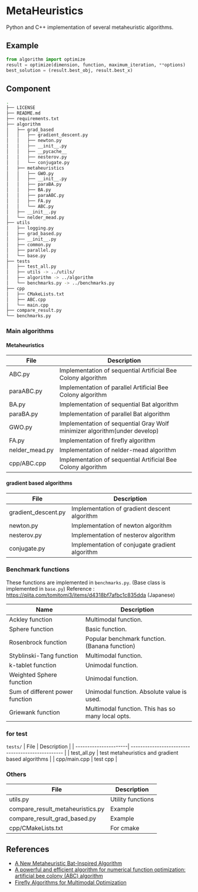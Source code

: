 # MetaHeuristics

Python and C++ implementation of several metaheuristic algorithms.

## Example
```python
from algorithm import optimize
result = optimize(dimension, function, maximum_iteration, **options)
best_solution = (result.best_obj, result.best_x)
```

## Component

```bash
.
├── LICENSE
├── README.md
├── requirements.txt
├── algorithm
│   ├── grad_based
│   │   ├── gradient_descent.py
│   │   ├── newton.py
│   │   ├── __init__.py
│   │   ├── __pycache__
│   │   ├── nesterov.py
│   │   └── conjugate.py
│   ├── metaheuristics
│   │   ├── GWO.py
│   │   ├── __init__.py
│   │   ├── paraBA.py
│   │   ├── BA.py
│   │   ├── paraABC.py
│   │   ├── FA.py
│   │   └── ABC.py
│   ├── __init__.py
│   └── nelder_mead.py
├── utils
│   ├── logging.py
│   ├── grad_based.py
│   ├── __init__.py
│   ├── common.py
│   ├── parallel.py
│   └── base.py
├── tests
│   ├── test_all.py
│   ├── utils -> ../utils/
│   ├── algorithm -> ../algorithm
│   └── benchmarks.py -> ../benchmarks.py
├── cpp
│   ├── CMakeLists.txt
│   ├── ABC.cpp
│   └── main.cpp
├── compare_result.py
└── benchmarks.py
```

### Main algorithms

#### Metaheuristics
| File           | Description                                                                 |
| -------------- | --------------------------------------------------------------------------- |
| ABC.py         | Implementation of sequential Artificial Bee Colony algorithm                |
| paraABC.py     | Implementation of parallel Artificial Bee Colony algorithm                  |
| BA.py          | Implementation of sequential Bat algorithm                                  |
| paraBA.py      | Implementation of parallel Bat algorithm                                    |
| GWO.py         | Implementation of sequential Gray Wolf minimizer algorithm(under develop)   |
| FA.py          | Implementation of firefly algorithm                                         |
| nelder_mead.py | Implementation of nelder-mead algorithm                                     |
| cpp/ABC.cpp    | Implementation of sequential Artificial Bee Colony algorithm                |

#### gradient based algorithms
| File                     | Description                                                  |
| ------------------------ | ------------------------------------------------------------ |
| gradient_descent.py      | Implementation of gradient descent algorithm                 |
| newton.py                | Implementation of newton algorithm                           |
| nesterov.py              | Implementation of nesterov algorithm                         |
| conjugate.py             | Implementation of conjugate gradient algorithm               |


### Benchmark functions

These functions are implemented in `benchmarks.py`. (Base class is implemented in `base.py`)
Reference : https://qiita.com/tomitomi3/items/d4318bf7afbc1c835dda (Japanese)

| Name                            | Description                                       |
| ------------------------------- | ------------------------------------------------- |
| Ackley function                 | Multimodal function.                              |
| Sphere function                 | Basic function.                                   |
| Rosenbrock function             | Popular benchmark function. (Banana function)     |
| Styblinski-Tang function        | Multimodal function.                              |
| k-tablet function               | Unimodal function.                                |
| Weighted Sphere function        | Unimodal function.                                |
| Sum of different power function | Unimodal function. Absolute value is used.        |
| Griewank function               | Multimodal function. This has so many local opts. |

### for test
`tests/`
| File                  | Description                                       |
| ----------------------| ------------------------------------------------- |
| test_all.py           | test metaheuristics and gradient based algorithms |
| cpp/main.cpp          | test cpp                                          |

### Others

| File                             | Description                         |
| -------------------------------- | ----------------------------------- |
| utils.py                         | Utility functions                   |
| compare_result_metaheuristics.py | Example                             |
| compare_result_grad_based.py     | Example                             |
| cpp/CMakeLists.txt               | For cmake                           |


## References

- [A New Metaheuristic Bat-Inspired Algorithm](https://arxiv.org/pdf/1004.4170.pdf)
- [A powerful and efficient algorithm for numerical
function optimization: artificial bee colony (ABC)
algorithm](https://link.springer.com/content/pdf/10.1007/s10898-007-9149-x.pdf)
- [Fireﬂy Algorithms for Multimodal Optimization](https://www.researchgate.net/publication/45904853_Firefly_Algorithms_for_Multimodal_Optimization)

